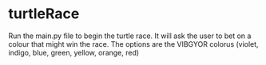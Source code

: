 # turtleRace

Run the main.py file to begin the turtle race. It will ask the user to bet on a colour that might win the race. The options are the VIBGYOR colorus (violet, indigo, blue, green, yellow, orange, red)
